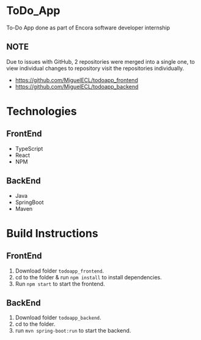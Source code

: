 # ToDo_App
 To-Do App done as part of Encora software developer internship

 ## **NOTE** 
 Due to issues with GitHub, 2 repositories were merged into a single one, to view individual changes to repository visit the repositories individually.
 - https://github.com/MiguelECL/todoapp_frontend
 - https://github.com/MiguelECL/todoapp_backend

# Technologies
## FrontEnd
- TypeScript
- React
- NPM

## BackEnd
- Java
- SpringBoot
- Maven

# Build Instructions
##  FrontEnd
1. Download folder `todoapp_frontend`.
3. cd to the folder & run `npm install` to install dependencies.
4. Run `npm start` to start the frontend.

## BackEnd
1. Download folder `todoapp_backend`.
2. cd to the folder.
3. run `mvn spring-boot:run` to start the backend.
